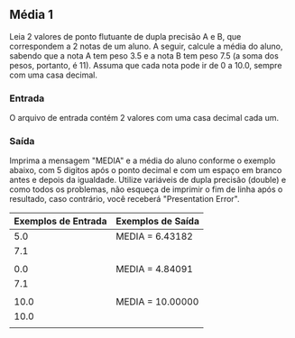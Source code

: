 ## Média 1

Leia 2 valores de ponto flutuante de dupla precisão A e B, que correspondem a 2 notas de um aluno. A seguir, calcule a média do aluno, sabendo que a nota A tem peso 3.5 e a nota B tem peso 7.5 (a soma dos pesos, portanto, é 11). Assuma que cada nota pode ir de 0  a 10.0, sempre com uma casa decimal.

### Entrada

O arquivo de entrada contém 2 valores com uma casa decimal cada um.

### Saída

Imprima a mensagem "MEDIA" e a média do aluno conforme o exemplo abaixo, com 5 digitos após o ponto decimal e com um espaço em branco antes e depois da igualdade. Utilize variáveis de dupla precisão (double) e como todos os problemas, não esqueça de imprimir o fim de linha após o resultado, caso contrário, você receberá "Presentation Error".

|**Exemplos de Entrada**|**Exemplos de Saída**|
|       :---        |   :---          |
|5.0                |MEDIA = 6.43182  |
|7.1                |                 |
|                   |                 |
|0.0                |MEDIA = 4.84091  |
|7.1                |                 |
|                   |                 |
|10.0               |MEDIA = 10.00000 |
|10.0               |                 |
|||
